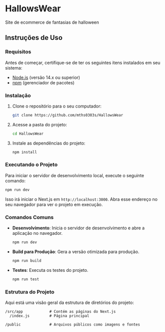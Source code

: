 # HallowsWear

Site de ecommerce de fantasias de halloween

## Instruções de Uso

### Requisitos

Antes de começar, certifique-se de ter os seguintes itens instalados em seu sistema:

- [Node.js](https://nodejs.org/) (versão 14.x ou superior)
- [npm](https://www.npmjs.com/) (gerenciador de pacotes)

### Instalação

1. Clone o repositório para o seu computador:

   ```bash
   git clone https://github.com/mths0303s/HallowsWear
   ```

2. Acesse a pasta do projeto:

   ```bash
   cd HallowsWear
   ```

3. Instale as dependências do projeto:

   ```bash
   npm install
   ```

### Executando o Projeto

Para iniciar o servidor de desenvolvimento local, execute o seguinte comando:

```bash
npm run dev
```

Isso irá iniciar o Next.js em `http://localhost:3000`. Abra esse endereço no seu navegador para ver o projeto em execução.

### Comandos Comuns

- **Desenvolvimento**: Inicia o servidor de desenvolvimento e abre a aplicação no navegador.

  ```bash
  npm run dev
  ```

- **Build para Produção**: Gera a versão otimizada para produção.

  ```bash
  npm run build
  ```

- **Testes**: Executa os testes do projeto.

  ```bash
  npm run test
  ```

### Estrutura do Projeto

Aqui está uma visão geral da estrutura de diretórios do projeto:

```
/src/app            # Contém as páginas do Next.js
  /index.js         # Página principal

/public             # Arquivos públicos como imagens e fontes
```
